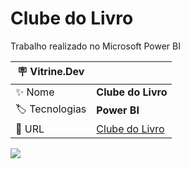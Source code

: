 # Clube do Livro

Trabalho realizado no Microsoft Power BI

| :placard: Vitrine.Dev |     |
| -------------  | --- |
| :sparkles: Nome        | **Clube do Livro**
| :label: Tecnologias | **Power BI**
| :rocket: URL         | [Clube do Livro](https://app.powerbi.com/view?r=eyJrIjoiNzEyODJiNWQtY2Q1Ny00ZmMwLWI1NjUtOTQxMzg3YjZjZWUwIiwidCI6IjYzYzdiZTRlLWNkNTgtNDM1OS04MzBiLTUyNGE3NDE1YTRjMyJ9)

<!-- Inserir imagem com a #vitrinedev ao final do link -->
![](https://via.placeholder.com/1200x500.png?text=imagem+lindona+do+meu+projeto#vitrinedev)




